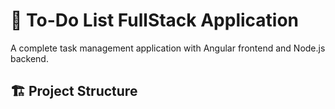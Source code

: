 # 📝 To-Do List FullStack Application

A complete task management application with Angular frontend and Node.js backend.

## 🏗️ Project Structure
